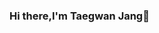 ### Hi there,I'm Taegwan Jang👋

<!--

[![Readme Card](https://github-readme-stats.vercel.app/api/pin/?username=Taegwan-Jang&repo=Taegwan-Jang&theme=dark&hide_border=true)]
(https://github.com/Taegwan-Jang/Taegwan-Jang)

[![Anurag's GitHub stats](https://github-readme-stats.vercel.app/api?username=Taegwan-Jang&hide=prs&count_private=true&include_all_commits=true&theme=dracula&hide_border=false)]
(https://github.com/Taegwan-Jang)


<!DOCTYPE html>
<html>
<head>
<title>Page Title</title>
</head>
<body>

<h1>This is a Heading</h1>
<p>This is a paragraph.</p>

</body>
</html>






Here are some ideas to get you started:

- 🔭 I’m currently working on ...
- 🌱 I’m currently learning ...
- 👯 I’m looking to collaborate on ...
- 🤔 I’m looking for help with ...
- 💬 Ask me about ...
- 📫 How to reach me: ...
- 😄 Pronouns: ...
- ⚡ Fun fact: ...
-->
